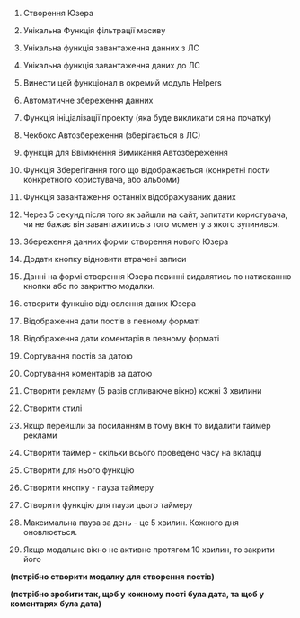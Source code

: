 1. Створення Юзера
1. Унікальна Функція фільтрації масиву
1. Унікальна функція завантаження данних з ЛС
1. Унікальна функція завантаження даних до ЛС
1. Винести цей функціонал в окремий модуль Helpers
1. Автоматичне збереження данних
1. Функція ініціалізації проекту (яка буде викликати ся на початку)
1. Чекбокс Автозбереження (зберігається в ЛС)
1. функція для Ввімкнення Вимикання Автозбереження
1. Функція Зберегігання того що відображається (конкретні пости конкретного користувача, або альбоми)
1. Функція завантаження останніх відображуваних даних
1. Через 5 секунд після того як зайшли на сайт, запитати користувача, чи не бажає він завантажитись з того моменту з якого зупинився.
1. Збереження данних форми створення нового Юзера
1. Додати кнопку відновити втрачені записи
1. Данні на формі створення Юзера повинні видалятись по натисканню кнопки або по закриттю модалки.
1. створити функцію відновлення даних Юзера

1. Відображення дати постів в певному форматі

1. Відображення дати коментарів в певному форматі

1. Сортування постів за датою

1. Сортування коментарів за датою

1. Створити рекламу (5 разів спливаюче вікно) кожні 3 хвилини

1. Створити стилі

1. Якщо перейшли за посиланням в тому вікні то видалити таймер реклами

1. Створити таймер - скільки всього проведено часу на вкладці

1. Створити для нього функцію

1. Створити кнопку - пауза таймеру

1. Створити функцію для паузи цього таймеру

1. Максимальна пауза за день - це 5 хвилин. Кожного дня оновлюється.

1. Якщо модальне вікно не активне протягом 10 хвилин, то закрити його

**(потрібно створити модалку для створення постів)**

**(потрібно зробити так, щоб у кожному пості була дата, та щоб у коментарях була дата)**
